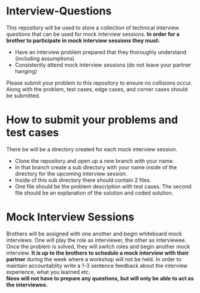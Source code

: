 # Interview-Questions
This repository will be used to store a collection of technical interview questions that can be used for mock interview
sessions.
**In order for a brother to participate in mock interview sessions they must:**
* Have an interview problem prepared that they thoroughly understand (including assumptions)
* Consistently attend mock interview sessions (do not leave your partner hanging)

Please submit your problem to this repository to ensure no collisions occur.<br> 
Along with the problem, test cases, edge cases, and corner cases should be submitted. 
# How to submit your problems and test cases
There be will be a directory created for each mock interview session. 
* Clone the repository and open up a new branch with your name.
* In that branch create a sub directory with your name inside of the directory for the upcoming interview session.
* Inside of this sub directory there should contain 2 files. 
* One file should be the problem description with test cases. The second file should be an explanation of the solution and coded solution.
# Mock Interview Sessions
Brothers will be assigned with one another and begin whiteboard mock interviews. One will play the role as interviewer, the other as interviewee. Once the problem is solved, they will switch roles and begin another mock interview. **It is up to the brothers to schedule a mock interview with their partner** during the week where a workshop will not be held. In order to maintain accountablity write a 1-3 sentence feedback about the interview experience, what you learned etc.
<br>
**Neos will not have to prepare any questions, but will only be able to act as the interviewee.**
